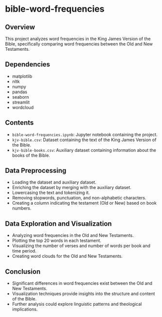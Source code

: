 # bible-word-frequencies

## Overview
This project analyzes word frequencies in the King James Version of the Bible, specifically comparing word frequencies between the Old and New Testaments.

## Dependencies
- matplotlib
- nltk
- numpy
- pandas
- seaborn
- streamlit
- wordcloud

## Contents
- `bible-word-frequencies.ipynb`: Jupyter notebook containing the project.
- `kjv-bible.csv`: Dataset containing the text of the King James Version of the Bible.
- `kjv-bible-books.csv`: Auxiliary dataset containing information about the books of the Bible.

## Data Preprocessing
- Loading the dataset and auxiliary dataset.
- Enriching the dataset by merging with the auxiliary dataset.
- Lowercasing the text and tokenizing it.
- Removing stopwords, punctuation, and non-alphabetic characters.
- Creating a column indicating the testament (Old or New) based on book numbers.

## Data Exploration and Visualization
- Analyzing word frequencies in the Old and New Testaments.
- Plotting the top 20 words in each testament.
- Visualizing the number of verses and number of words per book and time period.
- Creating word clouds for the Old and New Testaments.

## Conclusion
- Significant differences in word frequencies exist between the Old and New Testaments.
- Visualization techniques provide insights into the structure and content of the Bible.
- Further analysis could explore linguistic patterns and theological implications.
